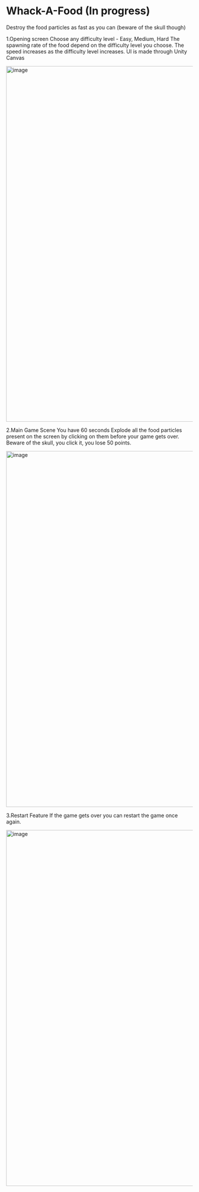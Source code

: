# Whack-A-Food (In progress)
Destroy the food particles as fast as you can (beware of the skull though)

1.Opening screen
Choose any difficulty level - Easy, Medium, Hard
The spawning rate of the food depend on the difficulty level you choose. The speed increases as the difficulty level increases.
UI is made through Unity Canvas

<img width="959" alt="image" src="https://user-images.githubusercontent.com/90965313/232244577-2989f409-b5e7-4954-9edf-cd3153b21a2b.png">


2.Main Game Scene
You have 60 seconds
Explode all the food particles present on the screen by clicking on them before your game gets over.
Beware of the skull, you click it, you lose 50 points.

<img width="960" alt="image" src="https://user-images.githubusercontent.com/90965313/232244846-a88029b3-4331-4545-b09e-961f766dd0c5.png">

3.Restart Feature
If the game gets over you can restart the game once again.

<img width="960" alt="image" src="https://user-images.githubusercontent.com/90965313/232244958-63b45ee3-f510-4ec0-bb13-92efd0672014.png">
